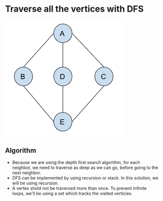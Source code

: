 <h1>Traverse all the vertices with DFS</h1>
<img src="images/graph.png">

<h2>Algorithm</h2>
<ul>
    <li>Because we are using the depth first search algorithm, for each neighbor, we need to traverse as deep as we can go, before going to the next neighbor.</li>
    <li>DFS can be implemented by using recursion or stack. In this solution, we will be using recursion. </li>
    <li>A vertex shold not be traversed more than once. To prevent infinite loops, we'll be using a set which tracks the visited verticies.</li>
</ul>